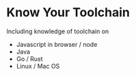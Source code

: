 # Know Your Toolchain

Including knowledge of toolchain on

* Javascript in browser / node
* Java
* Go / Rust
* Linux / Mac OS